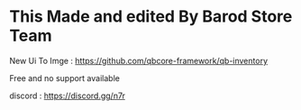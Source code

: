 # This Made and edited By Barod Store Team

New Ui
To Imge : https://github.com/qbcore-framework/qb-inventory

Free and no support available

discord : https://discord.gg/n7r

